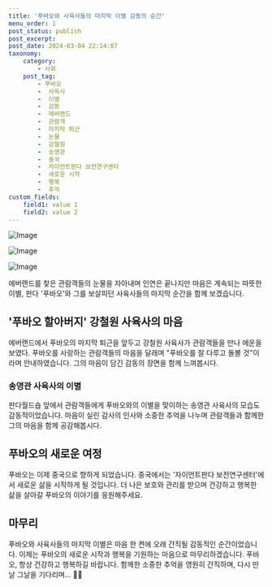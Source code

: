 ```yaml
---
title: '푸바오와 사육사들의 마지막 이별 감동의 순간'
menu_order: 1
post_status: publish
post_excerpt: 
post_date: 2024-03-04 22:14:07
taxonomy:
    category:
        - 사회
    post_tag:
        - 푸바오
        -  사육사
        -  이별
        -  감동
        -  에버랜드
        -  관람객
        -  마지막 퇴근
        -  눈물
        -  강철원
        -  송영관
        -  중국
        -  자이언트판다 보전연구센터
        -  새로운 시작
        -  행복
        -  추억
custom_fields:
    field1: value 1
    field2: value 2
---
```


![Image](https://imgnews.pstatic.net/image/025/2024/03/04/0003345008_001_20240304094008209.jpg?type=w647)

![Image](https://imgnews.pstatic.net/image/025/2024/03/04/0003345008_002_20240304094008237.jpg?type=w647)

![Image](https://imgnews.pstatic.net/image/025/2024/03/04/0003345008_003_20240304094008291.jpg?type=w647)

에버랜드를 찾은 관람객들의 눈물을 자아내며 인연은 끝나지만 마음은 계속되는 따뜻한 이별, 판다 '푸바오'와 그를 보살피던 사육사들의 마지막 순간을 함께 보겠습니다.
## '푸바오 할아버지' 강철원 사육사의 마음
에버랜드에서 푸바오의 마지막 퇴근을 앞두고 강철원 사육사가 관람객들을 만나 에운을 보였다. 푸바오를 사랑하는 관람객들의 마음을 달래며 "푸바오를 잘 다루고 돌볼 것"이라며 안내하였습니다. 그의 마음이 담긴 감동의 장면을 함께 느껴봅시다.
### 송영관 사육사의 이별
판다월드숍 앞에서 관람객들에게 푸바오와의 이별을 맞이하는 송영관 사육사의 모습도 감동적이었습니다. 마음이 실린 감사의 인사와 소중한 추억을 나누며 관람객들과 함께한 그의 마음을 함께 공감해봅시다.
## 푸바오의 새로운 여정
푸바오는 이제 중국으로 향하게 되었습니다. 중국에서는 '자이언트판다 보전연구센터'에서 새로운 삶을 시작하게 될 것입니다. 더 나은 보호와 관리를 받으며 건강하고 행복한 삶을 살아갈 푸바오의 이야기를 응원해주세요.
## 마무리
푸바오와 사육사들의 마지막 이별은 마음 한 켠에 오래 간직될 감동적인 순간이었습니다. 이제는 푸바오의 새로운 시작과 행복을 기원하는 마음으로 마무리하겠습니다. 푸바오, 항상 건강하고 행복하길 바랍니다. 함께한 소중한 추억을 영원히 간직하며, 다시 만날 그날을 기다리며... 🐼✨
